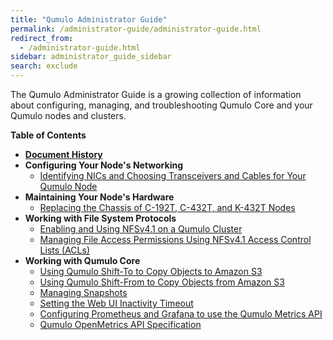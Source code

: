 ```yaml
---
title: "Qumulo Administrator Guide"
permalink: /administrator-guide/administrator-guide.html
redirect_from:
  - /administrator-guide.html
sidebar: administrator_guide_sidebar
search: exclude
---
```


The Qumulo Administrator Guide is a growing collection of information about configuring, managing, and troubleshooting Qumulo Core and your Qumulo nodes and clusters.

**Table of Contents**
* **[Document History](document-history.md)**
* **Configuring Your Node's Networking**
  * [Identifying NICs and Choosing Transceivers and Cables for Your Qumulo Node](networking/nics-transceivers-cables.md)
* **Maintaining Your Node's Hardware**
  * [Replacing the Chassis of C-192T, C-432T, and K-432T Nodes](maintaining-hardware/c-192t-c-432t-k-432t-chassis-replacement.md)
* **Working with File System Protocols**
  * [Enabling and Using NFSv4.1 on a Qumulo Cluster](protocols/nfsv4.1-enabling-using.md)
  * [Managing File Access Permissions Using NFSv4.1 Access Control Lists (ACLs)](protocols/nfsv4.1-auth-sys-acls.md)
* **Working with Qumulo Core**
  * [Using Qumulo Shift-To to Copy Objects to Amazon S3](qumulo-core/shift-to-s3.md)
  * [Using Qumulo Shift-From to Copy Objects from Amazon S3](qumulo-core/shift-from-s3.md)
  * [Managing Snapshots](qumulo-core/managing-snapshots.md)
  * [Setting the Web UI Inactivity Timeout](qumulo-core/web-ui-inactivity-timeout.md)
  * [Configuring Prometheus and Grafana to use the Qumulo Metrics API](configuring-prometheus-grafana-metrics-api.md)
  * [Qumulo OpenMetrics API Specification](openmetrics-api-specification.md)
